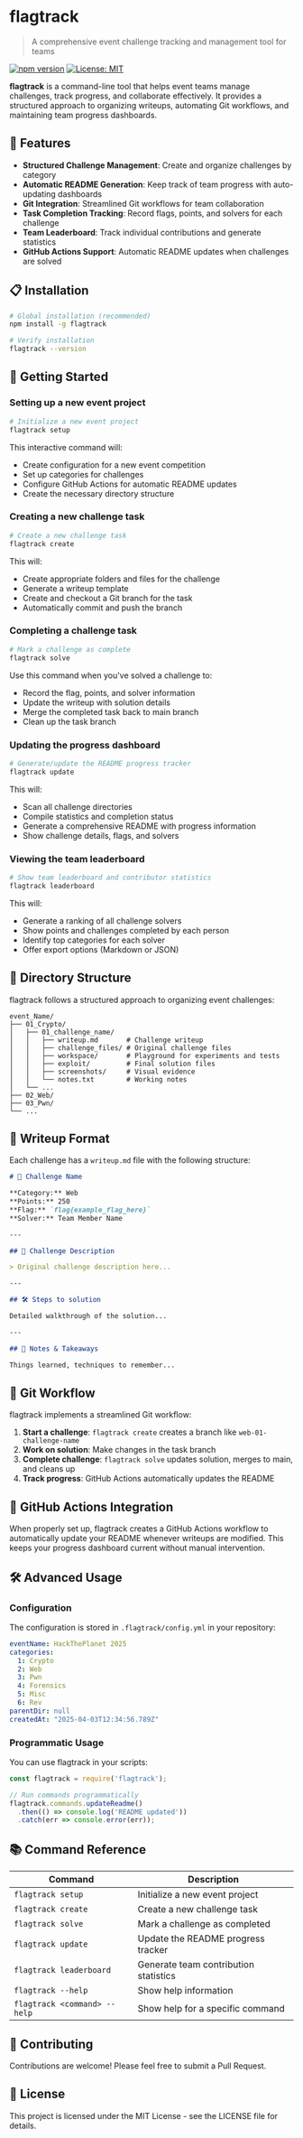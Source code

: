 # flagtrack

> A comprehensive event challenge tracking and management tool for teams

[![npm version](https://img.shields.io/npm/v/flagtrack.svg)](https://www.npmjs.com/package/flagtrack)
[![License: MIT](https://img.shields.io/badge/License-MIT-blue.svg)](https://opensource.org/licenses/MIT)

**flagtrack** is a command-line tool that helps event teams manage challenges, track progress, and collaborate effectively. It provides a structured approach to organizing writeups, automating Git workflows, and maintaining team progress dashboards.

## 🚀 Features

- **Structured Challenge Management**: Create and organize challenges by category
- **Automatic README Generation**: Keep track of team progress with auto-updating dashboards
- **Git Integration**: Streamlined Git workflows for team collaboration
- **Task Completion Tracking**: Record flags, points, and solvers for each challenge
- **Team Leaderboard**: Track individual contributions and generate statistics
- **GitHub Actions Support**: Automatic README updates when challenges are solved

## 📋 Installation

```bash
# Global installation (recommended)
npm install -g flagtrack

# Verify installation
flagtrack --version
```

## 🧩 Getting Started

### Setting up a new event project

```bash
# Initialize a new event project
flagtrack setup
```

This interactive command will:
- Create configuration for a new event competition
- Set up categories for challenges
- Configure GitHub Actions for automatic README updates
- Create the necessary directory structure

### Creating a new challenge task

```bash
# Create a new challenge task
flagtrack create
```

This will:
- Create appropriate folders and files for the challenge
- Generate a writeup template
- Create and checkout a Git branch for the task
- Automatically commit and push the branch

### Completing a challenge task

```bash
# Mark a challenge as complete
flagtrack solve
```

Use this command when you've solved a challenge to:
- Record the flag, points, and solver information
- Update the writeup with solution details
- Merge the completed task back to main branch
- Clean up the task branch

### Updating the progress dashboard

```bash
# Generate/update the README progress tracker
flagtrack update
```

This will:
- Scan all challenge directories
- Compile statistics and completion status
- Generate a comprehensive README with progress information
- Show challenge details, flags, and solvers

### Viewing the team leaderboard

```bash
# Show team leaderboard and contributor statistics
flagtrack leaderboard
```

This will:
- Generate a ranking of all challenge solvers
- Show points and challenges completed by each person
- Identify top categories for each solver
- Offer export options (Markdown or JSON)

## 📂 Directory Structure

flagtrack follows a structured approach to organizing event challenges:

```
event_Name/
├── 01_Crypto/
│   ├── 01_challenge_name/
│   │   ├── writeup.md       # Challenge writeup
│   │   ├── challenge_files/ # Original challenge files
│   │   ├── workspace/       # Playground for experiments and tests
│   │   ├── exploit/         # Final solution files
│   │   ├── screenshots/     # Visual evidence
│   │   └── notes.txt        # Working notes
│   └── ...
├── 02_Web/
├── 03_Pwn/
└── ...
```

## 📝 Writeup Format

Each challenge has a `writeup.md` file with the following structure:

```markdown
# 🧩 Challenge Name

**Category:** Web  
**Points:** 250  
**Flag:** `flag{example_flag_here}`  
**Solver:** Team Member Name

---

## 📝 Challenge Description

> Original challenge description here...

---

## 🛠️ Steps to solution

Detailed walkthrough of the solution...

---

## 🧠 Notes & Takeaways

Things learned, techniques to remember...
```

## 🤝 Git Workflow

flagtrack implements a streamlined Git workflow:

1. **Start a challenge**: `flagtrack create` creates a branch like `web-01-challenge-name`
2. **Work on solution**: Make changes in the task branch
3. **Complete challenge**: `flagtrack solve` updates solution, merges to main, and cleans up
4. **Track progress**: GitHub Actions automatically updates the README

## 🔄 GitHub Actions Integration

When properly set up, flagtrack creates a GitHub Actions workflow to automatically update your README whenever writeups are modified. This keeps your progress dashboard current without manual intervention.

## 🛠️ Advanced Usage

### Configuration

The configuration is stored in `.flagtrack/config.yml` in your repository:

```yaml
eventName: HackThePlanet 2025
categories:
  1: Crypto
  2: Web
  3: Pwn
  4: Forensics
  5: Misc
  6: Rev
parentDir: null
createdAt: "2025-04-03T12:34:56.789Z"
```

### Programmatic Usage

You can use flagtrack in your scripts:

```javascript
const flagtrack = require('flagtrack');

// Run commands programmatically
flagtrack.commands.updateReadme()
  .then(() => console.log('README updated'))
  .catch(err => console.error(err));
```

## 📚 Command Reference

| Command | Description |
|---------|-------------|
| `flagtrack setup` | Initialize a new event project |
| `flagtrack create` | Create a new challenge task |
| `flagtrack solve` | Mark a challenge as completed |
| `flagtrack update` | Update the README progress tracker |
| `flagtrack leaderboard` | Generate team contribution statistics |
| `flagtrack --help` | Show help information |
| `flagtrack <command> --help` | Show help for a specific command |

## 🔐 Contributing

Contributions are welcome! Please feel free to submit a Pull Request.

## 📄 License

This project is licensed under the MIT License - see the LICENSE file for details.
